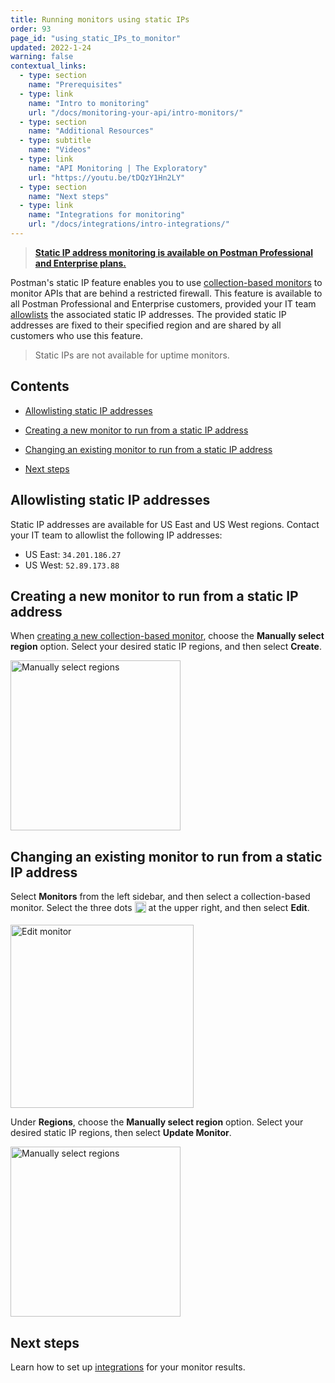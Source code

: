```yaml
---
title: Running monitors using static IPs
order: 93
page_id: "using_static_IPs_to_monitor"
updated: 2022-1-24
warning: false
contextual_links:
  - type: section
    name: "Prerequisites"
  - type: link
    name: "Intro to monitoring"
    url: "/docs/monitoring-your-api/intro-monitors/"
  - type: section
    name: "Additional Resources"
  - type: subtitle
    name: "Videos"
  - type: link
    name: "API Monitoring | The Exploratory"
    url: "https://youtu.be/tDQzY1Hn2LY"
  - type: section
    name: "Next steps"
  - type: link
    name: "Integrations for monitoring"
    url: "/docs/integrations/intro-integrations/"
---
```


> __[Static IP address monitoring is available on Postman Professional and Enterprise plans.](https://www.postman.com/pricing)__

Postman's static IP feature enables you to use [collection-based monitors](/docs/monitoring-your-api/setting-up-monitor/) to monitor APIs that are behind a restricted firewall. This feature is available to all Postman Professional and Enterprise customers, provided your IT team [allowlists](#allowlisting-static-ip-addresses) the associated static IP addresses. The provided static IP addresses are fixed to their specified region and are shared by all customers who use this feature.

> Static IPs are not available for uptime monitors.

## Contents

* [Allowlisting static IP addresses](#allowlisting-static-ip-addresses)

* [Creating a new monitor to run from a static IP address](#creating-a-new-monitor-to-run-from-a-static-ip-address)

* [Changing an existing monitor to run from a static IP address](#changing-an-existing-monitor-to-run-from-a-static-ip-address)

* [Next steps](#next-steps)

## Allowlisting static IP addresses

Static IP addresses are available for US East and US West regions. Contact your IT team to allowlist the following IP addresses:

* US East: `34.201.186.27`
* US West: `52.89.173.88`

## Creating a new monitor to run from a static IP address

When [creating a new collection-based monitor](/docs/monitoring-your-api/setting-up-monitor/#creating-a-monitor), choose the **Manually select region** option. Select your desired static IP regions, and then select **Create**.

<img src="https://assets.postman.com/postman-docs/monitor-manually-select-region.jpg" width="272px" alt="Manually select regions"/>

## Changing an existing monitor to run from a static IP address

Select **Monitors** from the left sidebar, and then select a collection-based monitor. Select the three dots <img alt="Three dots icon" src="https://assets.postman.com/postman-docs/icon-three-dots-v9.jpg" width="18px" style="vertical-align:middle;margin-bottom:5px"> at the upper right, and then select **Edit**.

<img src="https://assets.postman.com/postman-docs/select-edit-monitor.jpg" width="293px" alt="Edit monitor"/>

Under **Regions**, choose the **Manually select region** option. Select your desired static IP regions, then select **Update Monitor**.

<img src="https://assets.postman.com/postman-docs/monitor-manually-select-region.jpg" width="272px" alt="Manually select regions"/>

## Next steps

Learn how to set up [integrations](/docs/integrations/intro-integrations/) for your monitor results.
